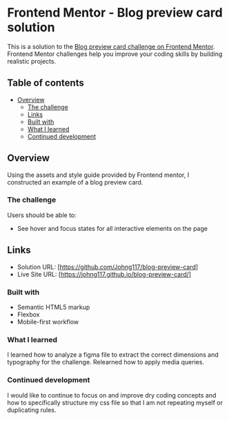 # Frontend Mentor - Blog preview card solution

This is a solution to the [Blog preview card challenge on Frontend Mentor](https://www.frontendmentor.io/challenges/blog-preview-card-ckPaj01IcS). Frontend Mentor challenges help you improve your coding skills by building realistic projects. 

## Table of contents

- [Overview](#overview)
  - [The challenge](#the-challenge)
  - [Links](#links)
  - [Built with](#built-with)
  - [What I learned](#what-i-learned)
  - [Continued development](#continued-development)
  

## Overview

Using the assets and style guide provided by Frontend mentor, I constructed an example of a blog preview card.

### The challenge

Users should be able to:

- See hover and focus states for all interactive elements on the page

## Links

- Solution URL: [https://github.com/Johng117/blog-preview-card]
- Live Site URL: [https://johng117.github.io/blog-preview-card/]

### Built with

- Semantic HTML5 markup
- Flexbox
- Mobile-first workflow

### What I learned

I learned how to analyze a figma file to extract the correct dimensions and typography for the challenge.
Relearned how to apply media queries.

### Continued development

I would like to continue to focus on and improve dry coding concepts and how to specifically structure my css file so that I am not repeating myself or duplicating rules.



